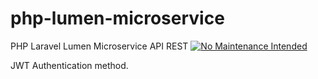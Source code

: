 # php-lumen-microservice
PHP Laravel Lumen Microservice API REST
[![No Maintenance Intended](http://unmaintained.tech/badge.svg)](http://unmaintained.tech/)

JWT Authentication method.
